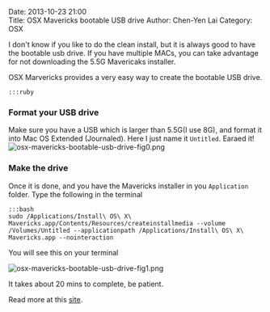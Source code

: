 Date: 2013-10-23 21:00  
Title: OSX Mavericks bootable USB drive
Author: Chen-Yen Lai
Category: OSX

I don't know if you like to do the clean install, but it is always good to have the bootable usb drive. If you have multiple MACs, you can take advantage for not downloading the 5.5G Mavericaks installer.

OSX Marvericks provides a very easy way to create the bootable USB drive.

	:::ruby

### Format your USB drive
Make sure you have a USB which is larger than 5.5G(I use 8G), and format it into Mac OS Extended (Journaled).
Here I just name it `Untitled`. Earaed it!
![osx-mavericks-bootable-usb-drive-fig0.png](https://dl.dropboxusercontent.com/u/165978/osx-mavericks-bootable-usb-drive-fig0.png)

### Make the drive
Once it is done, and you have the Mavericks installer in you `Application` folder.
Type the following in the terminal

    :::bash
	sudo /Applications/Install\ OS\ X\ Mavericks.app/Contents/Resources/createinstallmedia --volume /Volumes/Untitled --applicationpath /Applications/Install\ OS\ X\ Mavericks.app --nointeraction

You will see this on your terminal

![osx-mavericks-bootable-usb-drive-fig1.png](https://dl.dropboxusercontent.com/u/165978/osx-mavericks-bootable-usb-drive-fig1.png)

It takes about 20 mins to complete, be patient.

Read more at this [site](http://www.gottabemobile.com/2013/10/22/perform-clean-install-os-x-mavericks/#iA8WYhaBRRRieeGl.99).